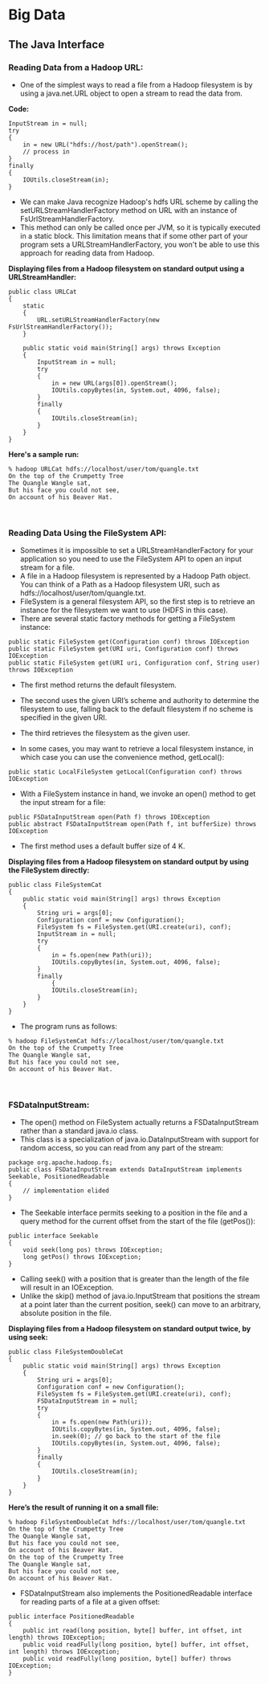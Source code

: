 # Big Data

## **The Java Interface**

### Reading Data from a Hadoop URL:
- One of the simplest ways to read a file from a Hadoop filesystem is by using a java.net.URL object to open a stream to read the data from.

**Code:**
``` 
InputStream in = null;
try
{
    in = new URL("hdfs://host/path").openStream();
    // process in
}
finally
{
    IOUtils.closeStream(in);
}
```

- We can make Java recognize Hadoop's hdfs URL scheme by calling the setURLStreamHandlerFactory method on URL with an instance of FsUrlStreamHandlerFactory.
- This method can only be called once per JVM, so it is typically executed in a static block. This limitation means that if some other part of your program sets a URLStreamHandlerFactory, you won't be able to use this approach for reading data from Hadoop.

**Displaying files from a Hadoop filesystem on standard output using a URLStreamHandler:**
```
public class URLCat
{
 	static
	{
		URL.setURLStreamHandlerFactory(new FsUrlStreamHandlerFactory());
 	}

 	public static void main(String[] args) throws Exception 
	{
 		InputStream in = null;
 		try 
		{
 			in = new URL(args[0]).openStream();
 			IOUtils.copyBytes(in, System.out, 4096, false);
 		}
		finally
		{
 			IOUtils.closeStream(in);
 		}
 	}
}
```

**Here's a sample run:**
```
% hadoop URLCat hdfs://localhost/user/tom/quangle.txt
On the top of the Crumpetty Tree
The Quangle Wangle sat,
But his face you could not see,
On account of his Beaver Hat.
```

<br>

### Reading Data Using the FileSystem API:
- Sometimes it is impossible to set a URLStreamHandlerFactory for your application so you need to use the FileSystem API to open an input stream for a file.
- A file in a Hadoop filesystem is represented by a Hadoop Path object. You can think of a Path as a Hadoop filesystem URI, such as hdfs://localhost/user/tom/quangle.txt.
- FileSystem is a general filesystem API, so the first step is to retrieve an instance for the filesystem we want to use (HDFS in this case).
- There are several static factory methods for getting a FileSystem instance:
```
public static FileSystem get(Configuration conf) throws IOException
public static FileSystem get(URI uri, Configuration conf) throws IOException
public static FileSystem get(URI uri, Configuration conf, String user) throws IOException
```

- The first method returns the default filesystem.
- The second uses the given URI’s scheme and authority to determine the filesystem to use, falling back to the default filesystem if no scheme is specified in the given URI.
- The third retrieves the filesystem as the given user.

- In some cases, you may want to retrieve a local filesystem instance, in which case you can use the convenience method, getLocal():
```
public static LocalFileSystem getLocal(Configuration conf) throws IOException
```

- With a FileSystem instance in hand, we invoke an open() method to get the input stream for a file:
```
public FSDataInputStream open(Path f) throws IOException
public abstract FSDataInputStream open(Path f, int bufferSize) throws IOException
```
- The first method uses a default buffer size of 4 K.

**Displaying files from a Hadoop filesystem on standard output by using the FileSystem directly:**
```
public class FileSystemCat
{
	public static void main(String[] args) throws Exception
 	{
		String uri = args[0];
		Configuration conf = new Configuration();
		FileSystem fs = FileSystem.get(URI.create(uri), conf);
		InputStream in = null;
		try
  		{
			in = fs.open(new Path(uri));
			IOUtils.copyBytes(in, System.out, 4096, false);
		}
  		finally
    		{
			IOUtils.closeStream(in);
		}
	}
}
```

- The program runs as follows:
```
% hadoop FileSystemCat hdfs://localhost/user/tom/quangle.txt
On the top of the Crumpetty Tree
The Quangle Wangle sat,
But his face you could not see,
On account of his Beaver Hat.
```

<br>

### FSDataInputStream:
- The open() method on FileSystem actually returns a FSDataInputStream rather than a standard java.io class.
- This class is a specialization of java.io.DataInputStream with support for random access, so you can read from any part of the stream:
```
package org.apache.hadoop.fs;
public class FSDataInputStream extends DataInputStream implements Seekable, PositionedReadable
{
	// implementation elided
}
```

- The Seekable interface permits seeking to a position in the file and a query method for the current offset from the start of the file (getPos()):
```
public interface Seekable
{
	void seek(long pos) throws IOException;
	long getPos() throws IOException;
}
```

- Calling seek() with a position that is greater than the length of the file will result in an IOException.
- Unlike the skip() method of java.io.InputStream that positions the stream at a point later than the current position, seek() can move to an arbitrary, absolute position in the file.

**Displaying files from a Hadoop filesystem on standard output twice, by using seek:**
```
public class FileSystemDoubleCat
{
	public static void main(String[] args) throws Exception
	{
		String uri = args[0];
		Configuration conf = new Configuration();
		FileSystem fs = FileSystem.get(URI.create(uri), conf);
		FSDataInputStream in = null;
		try
		{
			in = fs.open(new Path(uri));
			IOUtils.copyBytes(in, System.out, 4096, false);
			in.seek(0); // go back to the start of the file
			IOUtils.copyBytes(in, System.out, 4096, false);
		}
		finally
		{
			IOUtils.closeStream(in);
		}
	}
}
```

**Here’s the result of running it on a small file:**
```
% hadoop FileSystemDoubleCat hdfs://localhost/user/tom/quangle.txt
On the top of the Crumpetty Tree
The Quangle Wangle sat,
But his face you could not see,
On account of his Beaver Hat.
On the top of the Crumpetty Tree
The Quangle Wangle sat,
But his face you could not see,
On account of his Beaver Hat.
```

- FSDataInputStream also implements the PositionedReadable interface for reading parts of a file at a given offset:
```
public interface PositionedReadable
{
	public int read(long position, byte[] buffer, int offset, int length) throws IOException;
	public void readFully(long position, byte[] buffer, int offset, int length) throws IOException;
	public void readFully(long position, byte[] buffer) throws IOException;
}
```
